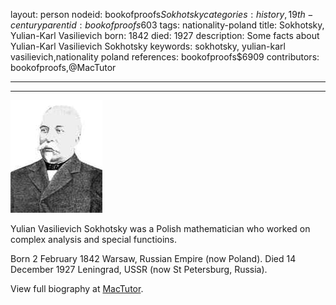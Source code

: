 layout: person
nodeid: bookofproofs$Sokhotsky
categories: history,19th-century
parentid: bookofproofs$603
tags: nationality-poland
title: Sokhotsky, Yulian-Karl Vasilievich
born: 1842
died: 1927
description: Some facts about Yulian-Karl Vasilievich Sokhotsky
keywords: sokhotsky, yulian-karl vasilievich,nationality poland
references: bookofproofs$6909
contributors: bookofproofs,@MacTutor

---


---

![Sokhotsky.jpg](https://github.com/bookofproofs/bookofproofs.github.io/blob/main/_sources/_assets/images/portraits/Sokhotsky.jpg?raw=true)

Yulian Vasilievich Sokhotsky was a Polish mathematician who worked on complex analysis and special functioins.

Born 2 February 1842 Warsaw, Russian Empire (now Poland). Died 14 December 1927 Leningrad, USSR (now St Petersburg, Russia).


View full biography at [MacTutor](https://mathshistory.st-andrews.ac.uk/Biographies/Sokhotsky/).